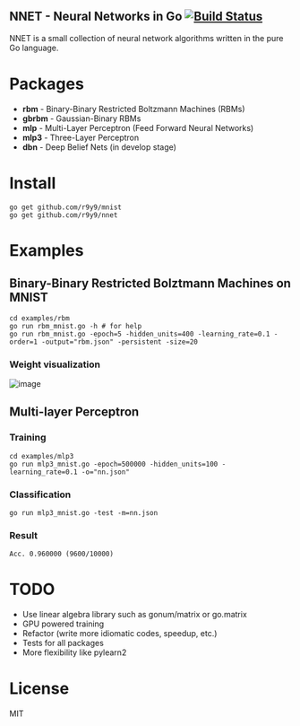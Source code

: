 NNET - Neural Networks in Go [![Build Status](https://travis-ci.org/r9y9/nnet.svg?branch=master)](https://travis-ci.org/r9y9/nnet)
---------------------------------------------------------------

NNET is a small collection of neural network algorithms written in the pure Go language. 

# Packages 

- **rbm** - Binary-Binary Restricted Boltzmann Machines (RBMs)
- **gbrbm** - Gaussian-Binary RBMs
- **mlp** - Multi-Layer Perceptron (Feed Forward Neural Networks)
- **mlp3** - Three-Layer Perceptron
- **dbn** - Deep Belief Nets (in develop stage)

# Install

    go get github.com/r9y9/mnist
    go get github.com/r9y9/nnet

# Examples

## Binary-Binary Restricted Bolztmann Machines on MNIST

    cd examples/rbm
    go run rbm_mnist.go -h # for help
    go run rbm_mnist.go -epoch=5 -hidden_units=400 -learning_rate=0.1 -order=1 -output="rbm.json" -persistent -size=20
    
### Weight visualization

![image](http://r9y9.github.io/images/RBM_mnist_Hidden_500_layers.png)

## Multi-layer Perceptron

### Training

    cd examples/mlp3
    go run mlp3_mnist.go -epoch=500000 -hidden_units=100 -learning_rate=0.1 -o="nn.json"

### Classification

    go run mlp3_mnist.go -test -m=nn.json

### Result

    Acc. 0.960000 (9600/10000)

# TODO

- Use linear algebra library such as gonum/matrix or go.matrix
- GPU powered training
- Refactor (write more idiomatic codes, speedup, etc.)
- Tests for all packages
- More flexibility like pylearn2
 
# License

MIT